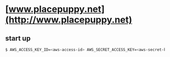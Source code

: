 # [www.placepuppy.net](http://www.placepuppy.net)

## start up
```bash
$ AWS_ACCESS_KEY_ID=<aws-access-id> AWS_SECRET_ACCESS_KEY=<aws-secret-key> PORT=8080 node index.js
```